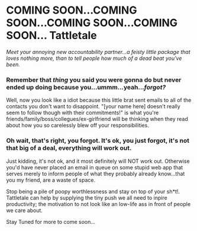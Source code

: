 COMING SOON...COMING SOON...COMING SOON...COMING SOON...
Tattletale
==========
<i>Meet your annoying new accountability partner...a feisty little package that loves nothing more, than to tell people how much of a dead beat you've been.</i>

<h3>Remember that <i>thing</i> you said you were gonna do but never ended up doing because you...ummm...yeah...<i>forgot?</i></h3>

Well, now you look like a idiot because this little brat sent emails to all of the contacts you don't want to disappoint. "[your name here] doesn't really seem to follow though with their commitments!" is what you're friends/family/boss/collegues/ex-girlfriend will be thinking when they read about how you so carelessly blew off your responsibilities.

<h3>Oh wait, that's right, you forgot. It's ok, you just forgot, it's not that big of a deal, everything will work out.</h3>

Just kidding, it's not ok, and it most definitely will NOT work out. Otherwise you'd have never placed an email in queue on some stupid web app that serves merely to inform people of what they probably already know...that you my friend, are a waste of space.

Stop being a pile of poopy worthlessness and stay on top of your sh*t!. Tattletale can help by supplying the tiny push we all need to inpire productivity; the motivation to not look like an low-life ass in front of people we care about.

Stay Tuned for more to come soon...